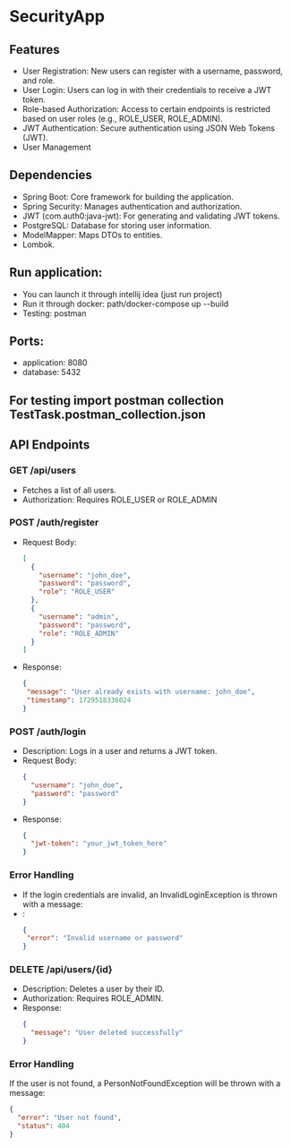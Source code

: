 # SecurityApp
## Features

- User Registration: New users can register with a username, password, and role.
- User Login: Users can log in with their credentials to receive a JWT token.
- Role-based Authorization: Access to certain endpoints is restricted based on user roles (e.g., ROLE_USER, ROLE_ADMIN).
- JWT Authentication: Secure authentication using JSON Web Tokens (JWT).
- User Management
  
## Dependencies

- Spring Boot: Core framework for building the application.
- Spring Security: Manages authentication and authorization.
- JWT (com.auth0:java-jwt): For generating and validating JWT tokens.
- PostgreSQL: Database for storing user information.
- ModelMapper: Maps DTOs to entities.
- Lombok.

 ## Run application: 
 - You can launch it through intellij idea (just run project)
 - Run it through docker: path/docker-compose up --build
 - Testing: postman

## Ports:
- application: 8080
- database: 5432

## For testing import postman collection TestTask.postman_collection.json 

## API Endpoints
### GET /api/users
- Fetches a list of all users.
- Authorization: Requires ROLE_USER or ROLE_ADMIN

### POST /auth/register
- Request Body: 
  ```json
  [
    {
      "username": "john_doe",
      "password": "password",
      "role": "ROLE_USER"
    },
    {
      "username": "admin",
      "password": "password",
      "role": "ROLE_ADMIN"
    }
  ]
- Response:
   ```json
   {
    "message": "User already exists with username: john_doe",
    "timestamp": 1729518336024
   }

### POST /auth/login
- Description: Logs in a user and returns a JWT token.
- Request Body:
  ```json
  {
    "username": "john_doe",
    "password": "password"
  }

- Response:
  ```json
  {
    "jwt-token": "your_jwt_token_here"
  }

  
### Error Handling
 - If the login credentials are invalid, an InvalidLoginException is thrown with a message:
- :
  ```json
  {
   "error": "Invalid username or password"
  }


### DELETE /api/users/{id}
- Description: Deletes a user by their ID.
- Authorization: Requires ROLE_ADMIN.
- Response:
  ```json
  {
    "message": "User deleted successfully"
  }

### Error Handling
If the user is not found, a PersonNotFoundException will be thrown with a message:
```json
{
  "error": "User not found",
  "status": 404
}

